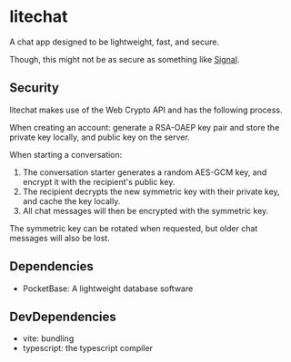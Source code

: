 # litechat

A chat app designed to be lightweight, fast, and secure.

Though, this might not be as secure as something like [Signal](https://signal.org/).

## Security

litechat makes use of the Web Crypto API and has the following process.

When creating an account: generate a RSA-OAEP key pair and store the private key locally,
and public key on the server.

When starting a conversation:

1. The conversation starter generates a random AES-GCM key, and encrypt it with the recipient's public key.
2. The recipient decrypts the new symmetric key with their private key, and cache the key locally.
3. All chat messages will then be encrypted with the symmetric key.

The symmetric key can be rotated when requested, but older chat messages will also be lost.

## Dependencies

-   PocketBase: A lightweight database software

## DevDependencies

-   vite: bundling
-   typescript: the typescript compiler
